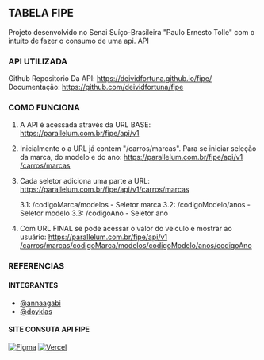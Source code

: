 ## TABELA FIPE
Projeto desenvolvido no Senai Suíço-Brasileira "Paulo Ernesto Tolle" com o intuito de fazer o consumo de uma api. API

### API UTILIZADA
Github Repositorio Da API: https://deividfortuna.github.io/fipe/​
Documentação: https://github.com/deividfortuna/fipe​

### COMO FUNCIONA

1. A API é acessada através da ​URL BASE​: https://parallelum.com.br/fipe/api/v1
2. Inicialmente o a URL já contem "​/carros/marcas​". Para se iniciar seleção da marca, ​do modelo e do ano​: https://parallelum.com.br/fipe/api/v1​/carros/marcas
3. Cada seletor adiciona uma parte a URL: https://parallelum.com.br/fipe/api/v1​/carros/marcas​

    3.1: /codigoMarca/modelos​ - Seletor marca
    3.2: /codigoModelo/anos​ - Seletor modelo
    3.3: /codigoAno​ - Seletor ano

4. Com  URL FINAL se pode acessar o valor do veiculo e mostrar ao usuário: https://parallelum.com.br/fipe/api/v1​/carros/marcas/codigoMarca/modelos​/codigoModelo/anos/codigoAno​

### REFERENCIAS

#### INTEGRANTES

- [@annaagabi](https://www.github.com/annaagabi)
- [@doyklas](https://github.com/doyklas​)

#### ​SITE CONSUTA API FIPE

[![Figma](https://skillicons.dev/icons?i=figma)](https://www.figma.com/file/4ZIwUN8tWt4s0qYPfAg3QS/PWFE---Sprint-API?type=design&node-id=0%3A1&mode=design&t=prUUMgBes3tWCv8y-1) [![Vercel](https://skillicons.dev/icons?i=vercel)](https://tabela-fipe-carros.vercel.app/​)

